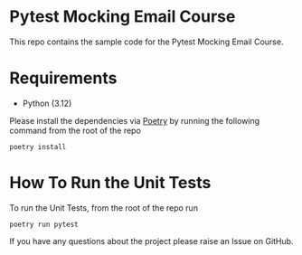 # Pytest Mocking Email Course

This repo contains the sample code for the Pytest Mocking Email Course.


# Requirements
* Python (3.12)

Please install the dependencies via [Poetry](https://python-poetry.org/) by running the following command from the root of the repo 
```shell
poetry install
```

# How To Run the Unit Tests
To run the Unit Tests, from the root of the repo run
```shell
poetry run pytest
```

If you have any questions about the project please raise an Issue on GitHub. 
